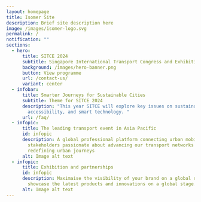 ```yaml
---
layout: homepage
title: Isomer Site
description: Brief site description here
image: /images/isomer-logo.svg
permalink: /
notification: ""
sections:
  - hero:
      title: SITCE 2024
      subtitle: Singapore International Transport Congress and Exhibition
      background: /images/hero-banner.png
      button: View programme
      url: /contact-us/
      variant: center
  - infobar:
      title: Smarter Journeys for Sustainable Cities
      subtitle: Theme for SITCE 2024
      description: "This year SITCE will explore key issues on sustainability,
        accessibility, and smart technology. "
      url: /faq/
  - infopic:
      title: The leading transport event in Asia Pacific
      id: infopic
      description: A global professional platform connecting urban mobility
        stakeholders passionate about advancing our transport networks and
        redefining urban journeys
      alt: Image alt text
  - infopic:
      title: Exhibition and partnerships
      id: infopic
      description: Maximaise the visibility of your brand on a global stage and
        showcase the latest products and innovations on a global stage.
      alt: Image alt text
---
```

